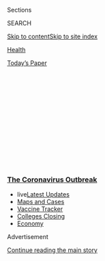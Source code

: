 <div id="app">

<div>

<div>

<div>

<div class="NYTAppHideMasthead css-1q2w90k e1suatyy0">

<div class="section css-ui9rw0 e1suatyy2">

<div class="css-eph4ug er09x8g0">

<div class="css-6n7j50">

</div>

<span class="css-1dv1kvn">Sections</span>

<div class="css-10488qs">

<span class="css-1dv1kvn">SEARCH</span>

</div>

[Skip to content](#site-content)[Skip to site
index](#site-index)

</div>

<div id="masthead-section-label" class="css-1wr3we4 eaxe0e00">

[Health](https://www.nytimes3xbfgragh.onion/section/health)

</div>

<div class="css-10698na e1huz5gh0">

</div>

</div>

<div id="masthead-bar-one" class="section hasLinks css-15hmgas e1csuq9d3">

<div class="css-uqyvli e1csuq9d0">

</div>

<div class="css-1uqjmks e1csuq9d1">

</div>

<div class="css-9e9ivx">

[](https://myaccount.nytimes3xbfgragh.onion/auth/login?response_type=cookie&client_id=vi)

</div>

<div class="css-1bvtpon e1csuq9d2">

[Today’s
Paper](https://www.nytimes3xbfgragh.onion/section/todayspaper)

</div>

</div>

</div>

</div>

<div data-aria-hidden="false">

<div id="site-content" data-role="main">

<div>

<div class="css-1aor85t" style="opacity:0.000000001;z-index:-1;visibility:hidden">

<div class="css-1hqnpie">

<div class="css-epjblv">

<span class="css-17xtcya">[Health](/section/health)</span><span class="css-x15j1o">|</span><span class="css-fwqvlz">Blaming
China for Pandemic, Trump Says U.S. Will Leave the
W.H.O.</span>

</div>

<div class="css-k008qs">

<div class="css-1iwv8en">

<span class="css-18z7m18"></span>

<div>

</div>

</div>

<span class="css-1n6z4y">https://nyti.ms/3eDhE7D</span>

<div class="css-1705lsu">

<div class="css-4xjgmj">

<div class="css-4skfbu" data-role="toolbar" data-aria-label="Social Media Share buttons, Save button, and Comments Panel with current comment count" data-testid="share-tools">

  - 
  - 
  - 
  - 
    
    <div class="css-6n7j50">
    
    </div>

  - 

</div>

</div>

</div>

</div>

</div>

</div>

<div class="css-13pd83m">

<div class="css-l9svim">

### [<span class="css-pa1jbp"><span class="css-1rxm0ex">The Coronavirus</span><span class="css-1rxm0ex"> Outbreak</span></span>](https://www.nytimes3xbfgragh.onion/news-event/coronavirus?name=styln-coronavirus-national&region=TOP_BANNER&variant=undefined&block=storyline_menu_recirc&action=click&pgtype=Article&impression_id=90041c20-e387-11ea-ab24-c151c34c6c9f)

  - <span class="css-ousu42"><span class="css-12clwdu">live</span>[Latest
    Updates](https://www.nytimes3xbfgragh.onion/2020/08/20/world/coronavirus-covid.html?name=styln-coronavirus-national&region=TOP_BANNER&variant=undefined&block=storyline_menu_recirc&action=click&pgtype=Article&impression_id=90041c21-e387-11ea-ab24-c151c34c6c9f)</span>
  - <span class="css-ousu42">[Maps and
    Cases](https://www.nytimes3xbfgragh.onion/interactive/2020/us/coronavirus-us-cases.html?name=styln-coronavirus-national&region=TOP_BANNER&variant=undefined&block=storyline_menu_recirc&action=click&pgtype=Article&impression_id=90041c22-e387-11ea-ab24-c151c34c6c9f)</span>
  - <span class="css-ousu42">[Vaccine
    Tracker](https://www.nytimes3xbfgragh.onion/interactive/2020/science/coronavirus-vaccine-tracker.html?name=styln-coronavirus-national&region=TOP_BANNER&variant=undefined&block=storyline_menu_recirc&action=click&pgtype=Article&impression_id=90041c23-e387-11ea-ab24-c151c34c6c9f)</span>
  - <span class="css-ousu42">[Colleges
    Closing](https://www.nytimes3xbfgragh.onion/2020/08/19/us/colleges-closing-covid.html?name=styln-coronavirus-national&region=TOP_BANNER&variant=undefined&block=storyline_menu_recirc&action=click&pgtype=Article&impression_id=90041c24-e387-11ea-ab24-c151c34c6c9f)</span>
  - <span class="css-ousu42">[Economy](https://www.nytimes3xbfgragh.onion/live/2020/08/20/business/stock-market-today-coronavirus?name=styln-coronavirus-national&region=TOP_BANNER&variant=undefined&block=storyline_menu_recirc&action=click&pgtype=Article&impression_id=90041c25-e387-11ea-ab24-c151c34c6c9f)</span>

</div>

</div>

<div id="top-wrapper" class="css-1sy8kpn">

<div id="top-slug" class="css-l9onyx">

Advertisement

</div>

[Continue reading the main
story](#after-top)

<div class="ad top-wrapper" style="text-align:center;height:100%;display:block;min-height:250px">

<div id="top" class="place-ad" data-position="top" data-size-key="top">

</div>

</div>

<div id="after-top">

</div>

</div>

<div>

<div id="sponsor-wrapper" class="css-1hyfx7x">

<div id="sponsor-slug" class="css-19vbshk">

Supported by

</div>

[Continue reading the main
story](#after-sponsor)

<div id="sponsor" class="ad sponsor-wrapper" style="text-align:center;height:100%;display:block">

</div>

<div id="after-sponsor">

</div>

</div>

<div class="css-186x18t">

</div>

<div class="css-1vkm6nb ehdk2mb0">

# Blaming China for Pandemic, Trump Says U.S. Will Leave the W.H.O.

</div>

America’s decades-long relationship with the organization has been
instrumental in improving health around the world.

<div class="css-79elbk" data-testid="photoviewer-wrapper">

<div class="css-z3e15g" data-testid="photoviewer-wrapper-hidden">

</div>

<div class="css-1a48zt4 ehw59r15" data-testid="photoviewer-children">

![<span class="css-16f3y1r e13ogyst0" data-aria-hidden="true">President
Trump made the announcement Friday in the Rose
Garden.</span><span class="css-cnj6d5 e1z0qqy90" itemprop="copyrightHolder"><span class="css-1ly73wi e1tej78p0">Credit...</span><span><span>Erin
Schaff/The New York
Times</span></span></span>](https://static01.graylady3jvrrxbe.onion/images/2020/05/29/science/29VIRUS-WHO1/merlin_172963686_1a683fa1-2aa6-4ef8-a484-a240e7e82997-articleLarge.jpg?quality=75&auto=webp&disable=upscale)

</div>

</div>

<div class="css-18e8msd">

<div class="css-vp77d3 epjyd6m0">

<div class="css-1baulvz">

By [<span class="css-1baulvz" itemprop="name">Donald G. McNeil
Jr.</span>](https://www.nytimes3xbfgragh.onion/by/donald-g-mcneil-jr)
and [<span class="css-1baulvz last-byline" itemprop="name">Andrew
Jacobs</span>](https://www.nytimes3xbfgragh.onion/by/andrew-jacobs)

</div>

</div>

  - 
    
    <div class="css-ld3wwf e16638kd2">
    
    May 29,
    2020
    
    </div>

  - 
    
    <div class="css-4xjgmj">
    
    <div class="css-d8bdto" data-role="toolbar" data-aria-label="Social Media Share buttons, Save button, and Comments Panel with current comment count" data-testid="share-tools">
    
      - 
      - 
      - 
      - 
        
        <div class="css-6n7j50">
        
        </div>
    
      - 
    
    </div>
    
    </div>

</div>

</div>

<div class="section meteredContent css-1r7ky0e" name="articleBody" itemprop="articleBody">

<div class="css-1fanzo5 StoryBodyCompanionColumn">

<div class="css-53u6y8">

After spending weeks accusing the [World Health
Organization](https://www.nytimes3xbfgragh.onion/2020/05/29/us/politics/trump-hong-kong-china-WHO.html)
of helping the Chinese government cover up the early days of the
coronavirus epidemic in China, [President
Trump](https://www.nytimes3xbfgragh.onion/2020/05/29/us/politics/trump-hong-kong-china-WHO.html)
said on Friday that the United States would terminate its relationship
with the agency.

“The world is now suffering as a result of the malfeasance of the
Chinese government,” Mr. Trump said in a speech in the Rose Garden.
“Countless lives have been taken, and profound economic hardship has
been inflicted all around the globe.”

In his 10-minute address, Mr. Trump took no responsibility for the
deaths of 100,000 Americans from the virus, instead saying China had
“instigated a global pandemic.”

There is no evidence that the W.H.O. or the government in Beijing hid
the extent of the epidemic in China, and public health experts generally
view Mr. Trump’s charges as a way to deflect attention from his
administration’s own bungled attempts to respond to the virus’s spread
in the United States.

</div>

</div>

<div class="css-1fanzo5 StoryBodyCompanionColumn">

<div class="css-53u6y8">

A spokeswoman for the W.H.O. in Geneva, where word of Mr. Trump’s
announcement first landed at 9 p.m., said the agency would not have a
response until Saturday.

In April, when he was asked about Mr. Trump’s accusation that the W.H.O.
was “China-centric,” Tedros Adhanom Ghebreyesus, the organization’s
director-general said: “It is wrong to be any ‘country-centric.’ I am
sure we are not China-centric. The truth is, if we are going to be
blamed, it is right to blame us for being U.S.-centric.”

Public health experts in the United States reacted to Mr. Trump’s
announcement with alarm.

“We helped create the W.H.O.,” said Dr. Thomas Frieden, the former
director of the Centers for Disease Control and Prevention, which has
worked with the organization since its creation in 1948.

“We’re part of it — it is part of the world,” Dr. Frieden said. “Turning
our back on the W.H.O. makes us and the world less safe.”

</div>

</div>

<div class="css-1fanzo5 StoryBodyCompanionColumn">

<div class="css-53u6y8">

The Infectious Diseases Society of America “stands strongly against
President Trump’s decision,” said Dr. Thomas M. File, its president. “We
will not succeed against this pandemic, or any future outbreak, unless
we stand together, share information and coordinate actions.”

</div>

</div>

<div class="css-79elbk" data-testid="photoviewer-wrapper">

<div class="css-z3e15g" data-testid="photoviewer-wrapper-hidden">

</div>

<div class="css-1a48zt4 ehw59r15" data-testid="photoviewer-children">

![<span class="css-16f3y1r e13ogyst0" data-aria-hidden="true">W.H.O.’s
director-general, Tedros Adhanom Ghebreyesus, center, at an emergency
committee meeting in Geneva on Jan.
22.</span><span class="css-cnj6d5 e1z0qqy90" itemprop="copyrightHolder"><span class="css-1ly73wi e1tej78p0">Credit...</span><span>Christopher
Black/World Health Organization, via
Reuters</span></span>](https://static01.graylady3jvrrxbe.onion/images/2020/05/29/science/29VIRUS-WHO2/merlin_167602749_b1a22139-9559-4b25-a375-656b29e59a8e-articleLarge.jpg?quality=75&auto=webp&disable=upscale)

</div>

</div>

<div class="css-1fanzo5 StoryBodyCompanionColumn">

<div class="css-53u6y8">

It is not clear whether the president can simply withdraw the United
States from the World Health Organization without Congressional
approval.

<div id="NYT_MAIN_CONTENT_1_REGION" class="css-9tf9ac">

<div>

<div id="styln-covid-updates-world" class="section interactive-content interactive-size-medium css-1ftcdic">

<div class="css-17ih8de interactive-body">

<div id="styln-briefing-block" data-asset-id="QXJ0aWNsZTpueXQ6Ly9hcnRpY2xlL2NlNTkwYjM3LWJmOWItNTdmYy05MmI1LWFlNjk3ZDBlZmU2NQ==">

<div class="briefing-block-header-section">

# [Latest Updates: The Coronavirus Outbreak](https://www.nytimes3xbfgragh.onion/2020/08/20/world/coronavirus-covid.html?action=click&pgtype=Article&state=default&region=MAIN_CONTENT_1&context=storylines_live_updates)

<div class="briefing-block-ts">

Updated 2020-08-21T07:46:15.883Z

</div>

</div>

  - [Shutdowns, warnings and scoldings follow alarming incidents on
    college
    campuses.](https://www.nytimes3xbfgragh.onion/2020/08/20/world/coronavirus-covid.html?action=click&pgtype=Article&state=default&region=MAIN_CONTENT_1&context=storylines_live_updates#link-68774d88)
  - [Biden knocks Trump’s pandemic response, and outlines a national
    strategy.](https://www.nytimes3xbfgragh.onion/2020/08/20/world/coronavirus-covid.html?action=click&pgtype=Article&state=default&region=MAIN_CONTENT_1&context=storylines_live_updates#link-26b58724)
  - [U.S. health agencies announce moves to confront the flu season and
    plummeting child vaccination
    rates.](https://www.nytimes3xbfgragh.onion/2020/08/20/world/coronavirus-covid.html?action=click&pgtype=Article&state=default&region=MAIN_CONTENT_1&context=storylines_live_updates#link-4e542da3)

<div class="briefing-block-footer">

<div class="briefing-block-footer-meta">

[See more
updates](https://www.nytimes3xbfgragh.onion/2020/08/20/world/coronavirus-covid.html?action=click&pgtype=Article&state=default&region=MAIN_CONTENT_1&context=storylines_live_updates)

</div>

<div class="briefing-block-briefinglinks">

<span>More live coverage:</span>
[Markets](https://www.nytimes3xbfgragh.onion/live/2020/08/20/business/stock-market-today-coronavirus?action=click&pgtype=Article&state=default&region=MAIN_CONTENT_1&context=storylines_live_updates)

</div>

</div>

</div>

</div>

</div>

</div>

</div>

“The president can’t unilaterally withdraw us,” said Lawrence O. Gostin,
director of the World Health Organization Collaborating Center on
National & Global Health Law at The Georgetown University Law Center.

“It’s a nonstarter,” he added. “This is literally a whim of one man,
without any consultation with Congress, in the middle of the greatest
health emergency of our lifetime.”

The reaction among Democrats in Congress was swift and negative.

Representative Ami Bera, Democrat of California and the chairman of the
House Foreign Affairs Subcommittee on Asia, the Pacific, and
Nonproliferation, called Mr. Trump’s announcement “shameful and
irresponsible.”

The W.H.O. “is not a perfect organization,” he said on Twitter, “but
leaving will make the United States and the world less safe. President
Trump is ceding American global leadership and handing it over on a
golden platter to China.”

Representative Nita Lowey, Democrat of New York and the chairwoman of
the House Appropriations Committee, said: “The president wants to blame
everyone else — the W.H.O., Twitter, the media — when his own
shortcomings as a leader are contributing to harm and further dividing
us here at home and among global partners.”

</div>

</div>

<div class="css-1fanzo5 StoryBodyCompanionColumn">

<div class="css-53u6y8">

The administration’s response to the emergency has been fumbling and
inadequate, many public health experts say, especially when compared to
China’s.

<div id="NYT_MAIN_CONTENT_2_REGION" class="css-9tf9ac">

<div>

</div>

</div>

The coronavirus has been the leading cause of death in the United States
since mid-April, killing roughly 100,000 citizens to date. By
comparison, only 4,600 Chinese citizens have died of the infection.

About 20,000 Americans are infected each day, while China virtually
ended its outbreak by April. On most days China records zero to five new
infections, usually in travelers from abroad.

The W.H.O. was founded in 1948 as part of the postwar creation of the
United Nations and is the world’s premier global health organization.
Mr. Trump supported and generously funded the organization as it fought
an Ebola outbreak in Africa for three years, but abruptly turned on the
W.H.O. a few weeks ago, when he began accusing the organization of doing
too little to warn the world of the spread of the coronavirus.

In fact, the agency issued its first [alarm on
Jan. 4](https://twitter.com/WHO/status/1213523866703814656?s=20), just
five days after the local health department of Wuhan — at the time a
city few non-Chinese had even heard of — announced a cluster of 27 cases
of an unusual pneumonia at a local seafood market.

The W.H.O. followed up with [a detailed report the next
day](https://www.who.int/csr/don/05-january-2020-pneumonia-of-unkown-cause-china/en/).
On Jan. 20 and 21, a W.H.O. field team visited China and [reported
that](https://www.who.int/china/news/detail/22-01-2020-field-visit-wuhan-china-jan-2020)
there could be human-to-human transmission of the new pneumonia-causing
virus.

Almost simultaneously, China’s leading epidemiologist, who had just
completed his own investigation on behalf of the Beijing government,
[confirmed during a Jan. 20
interview](https://abcnews.go.com/Health/human-human-transmission-coronavirus-reported-china/story?id=68403105)
on state television that transmission to doctors was occurring in Wuhan,
although he said on [a recent interview with
CNN](https://www.cnn.com/videos/world/2020/05/19/chinas-dr-fauci-zhong-nanshan-coronavirus-intv-culver-pkg-2-intl-hnk-vpx.cnn)
that local officials had lied about it and even tried to mislead him.

</div>

</div>

<div class="css-1fanzo5 StoryBodyCompanionColumn">

<div class="css-53u6y8">

Within three days, Beijing had shut off all travel out of Wuhan. Mr.
Trump did not [order any restrictions on travel from
China](https://www.nytimes3xbfgragh.onion/2020/01/31/business/china-travel-coronavirus.html)
until Jan. 31.

The United States has been by far the W.H.O.’s largest donor since its
inception. The budget for the W.H.O. [is about $6
billion](http://open.who.int/2018-19/budget-and-financing/gpw-overview),
which comes from member countries around the world. In 2019, the last
year for which figures were available, the United States contributed
about $553
million.

<div id="NYT_MAIN_CONTENT_3_REGION" class="css-9tf9ac">

<div>

<div id="styln-prism-freeform-1594220623585" class="section interactive-content interactive-size-medium css-1ftcdic">

<div class="css-17ih8de interactive-body">

<div id="prism-freeform-block-18477" class="css-19mumt8" data-role="complementary" data-storyline="The Coronavirus Outbreak" data-truncated="true" tabindex="0">

<div class="css-a8d9oz">

<div class="css-eb027h">

[](https://www.nytimes3xbfgragh.onion/news-event/coronavirus?action=click&pgtype=Article&state=default&region=MAIN_CONTENT_3&context=storylines_faq)

### The Coronavirus Outbreak ›

#### Frequently Asked Questions

Updated August 17, 2020

  - #### Why does standing six feet away from others help?
    
      - The coronavirus spreads primarily through droplets from your
        mouth and nose, especially when you cough or sneeze. The C.D.C.,
        one of the organizations using that measure, [bases its
        recommendation of six
        feet](https://www.nytimes3xbfgragh.onion/2020/04/14/health/coronavirus-six-feet.html?action=click&pgtype=Article&state=default&region=MAIN_CONTENT_3&context=storylines_faq)
        on the idea that most large droplets that people expel when they
        cough or sneeze will fall to the ground within six feet. But six
        feet has never been a magic number that guarantees complete
        protection. Sneezes, for instance, can launch droplets a lot
        farther than six feet, [according to a recent
        study](https://jamanetwork.com/journals/jama/fullarticle/2763852).
        It's a rule of thumb: You should be safest standing six feet
        apart outside, especially when it's windy. But keep a mask on at
        all times, even when you think you’re far enough apart.

  - #### I have antibodies. Am I now immune?
    
      - As of right now,[that seems likely, for at least several
        months.](https://www.nytimes3xbfgragh.onion/2020/07/22/health/covid-antibodies-herd-immunity.html?action=click&pgtype=Article&state=default&region=MAIN_CONTENT_3&context=storylines_faq)
        There have been frightening accounts of people suffering what
        seems to be a second bout of Covid-19. But experts say these
        patients may have a drawn-out course of infection, with the
        virus taking a slow toll weeks to months after initial exposure.
        People infected with the coronavirus typically
        [produce](https://www.nature.com/articles/s41586-020-2456-9)
        immune molecules called antibodies, which are [protective
        proteins made in response to an
        infection](https://www.nytimes3xbfgragh.onion/2020/05/07/health/coronavirus-antibody-prevalence.html?action=click&pgtype=Article&state=default&region=MAIN_CONTENT_3&context=storylines_faq)[.
        These antibodies
        may](https://www.nytimes3xbfgragh.onion/2020/05/07/health/coronavirus-antibody-prevalence.html?action=click&pgtype=Article&state=default&region=MAIN_CONTENT_3&context=storylines_faq)
        last in the body [only two to three
        months](https://www.nature.com/articles/s41591-020-0965-6),
        which may seem worrisome, but that’s perfectly normal after an
        acute infection subsides, said Dr. Michael Mina, an immunologist
        at Harvard University. It may be possible to get the coronavirus
        again, but it’s highly unlikely that it would be possible in a
        short window of time from initial infection or make people
        sicker the second time.

  - #### I’m a small-business owner. Can I get relief?
    
      - The [stimulus bills enacted in
        March](https://www.nytimes3xbfgragh.onion/article/small-business-loans-stimulus-grants-freelancers-coronavirus.html?action=click&pgtype=Article&state=default&region=MAIN_CONTENT_3&context=storylines_faq)
        offer help for the millions of American small businesses. Those
        eligible for aid are businesses and nonprofit organizations with
        fewer than 500 workers, including sole proprietorships,
        independent contractors and freelancers. Some larger companies
        in some industries are also eligible. The help being offered,
        which is being managed by the Small Business Administration,
        includes the Paycheck Protection Program and the Economic Injury
        Disaster Loan program. But lots of folks have [not yet seen
        payouts.](https://www.nytimes3xbfgragh.onion/interactive/2020/05/07/business/small-business-loans-coronavirus.html?action=click&pgtype=Article&state=default&region=MAIN_CONTENT_3&context=storylines_faq)
        Even those who have received help are confused: The rules are
        draconian, and some are stuck sitting on [money they don’t know
        how to
        use.](https://www.nytimes3xbfgragh.onion/2020/05/02/business/economy/loans-coronavirus-small-business.html?action=click&pgtype=Article&state=default&region=MAIN_CONTENT_3&context=storylines_faq)
        Many small-business owners are getting less than they expected
        or [not hearing anything at
        all.](https://www.nytimes3xbfgragh.onion/2020/06/10/business/Small-business-loans-ppp.html?action=click&pgtype=Article&state=default&region=MAIN_CONTENT_3&context=storylines_faq)

  - #### What are my rights if I am worried about going back to work?
    
      - Employers have to provide [a safe
        workplace](https://www.osha.gov/SLTC/covid-19/standards.html)
        with policies that protect everyone equally. [And if one of your
        co-workers tests positive for the coronavirus, the
        C.D.C.](https://www.nytimes3xbfgragh.onion/article/coronavirus-money-unemployment.html?action=click&pgtype=Article&state=default&region=MAIN_CONTENT_3&context=storylines_faq)
        has said that [employers should tell their
        employees](https://www.cdc.gov/coronavirus/2019-ncov/community/guidance-business-response.html)
        -- without giving you the sick employee’s name -- that they may
        have been exposed to the virus.

  - #### What is school going to look like in September?
    
      - It is unlikely that many schools will return to a normal
        schedule this fall, requiring the grind of [online
        learning](https://www.nytimes3xbfgragh.onion/2020/06/05/us/coronavirus-education-lost-learning.html?action=click&pgtype=Article&state=default&region=MAIN_CONTENT_3&context=storylines_faq),
        [makeshift child
        care](https://www.nytimes3xbfgragh.onion/2020/05/29/us/coronavirus-child-care-centers.html?action=click&pgtype=Article&state=default&region=MAIN_CONTENT_3&context=storylines_faq)
        and [stunted
        workdays](https://www.nytimes3xbfgragh.onion/2020/06/03/business/economy/coronavirus-working-women.html?action=click&pgtype=Article&state=default&region=MAIN_CONTENT_3&context=storylines_faq)
        to continue. California’s two largest public school districts —
        Los Angeles and San Diego — said on July 13, that [instruction
        will be remote-only in the
        fall](https://www.nytimes3xbfgragh.onion/2020/07/13/us/lausd-san-diego-school-reopening.html?action=click&pgtype=Article&state=default&region=MAIN_CONTENT_3&context=storylines_faq),
        citing concerns that surging coronavirus infections in their
        areas pose too dire a risk for students and teachers. Together,
        the two districts enroll some 825,000 students. They are the
        largest in the country so far to abandon plans for even a
        partial physical return to classrooms when they reopen in
        August. For other districts, the solution won’t be an
        all-or-nothing approach. [Many
        systems](https://bioethics.jhu.edu/research-and-outreach/projects/eschool-initiative/school-policy-tracker/),
        including the nation’s largest, New York City, are devising
        [hybrid
        plans](https://www.nytimes3xbfgragh.onion/2020/06/26/us/coronavirus-schools-reopen-fall.html?action=click&pgtype=Article&state=default&region=MAIN_CONTENT_3&context=storylines_faq)
        that involve spending some days in classrooms and other days
        online. There’s no national policy on this yet, so check with
        your municipal school system regularly to see what is happening
        in your
community.

<div id="styln-survey-component-18477" class="styln-survey-component" data-surveyname="faq" data-surveystoryline="coronavirus">

</div>

</div>

<div class="css-6mllg9">

</div>

<div class="css-pmm6ed">

<span class="css-5gimkt"></span>

</div>

</div>

</div>

</div>

</div>

</div>

</div>

The American government and private donors, including the Bill and
Melinda Gates Foundation, Bloomberg Philanthropies and Rotary
International, have wielded enormous influence on W.H.O. policies.

For example, although the war on smallpox that was begun in the 1960s
was at first largely a Soviet initiative, the W.H.O. chose American
doctors, including Dr. William Foege and Dr. Donald A. Henderson, to
lead the global campaign.

The agency also chose American-made vaccines over Soviet ones for the
war on polio.

For many years, the American government, working on behalf of the
Western pharmaceutical industry, pressured the W.H.O. not to publicly
fight for lower drug prices that might threaten the patent monopolies of
American companies.

That changed in the early 2000s, when many American companies began
sub-licensing their patents and technology to generics makers in India
and elsewhere.

No American has ever been director-general of the W.H.O., but that is
because of a decades-old understanding that the World Bank and the
United Nations Children’s Fund would always be run by Americans, while
the leadership of some other U.N. agencies, including the W.H.O., would
be taken in turn by other
nations.

</div>

</div>

<div class="css-79elbk" data-testid="photoviewer-wrapper">

<div class="css-z3e15g" data-testid="photoviewer-wrapper-hidden">

</div>

<div class="css-1a48zt4 ehw59r15" data-testid="photoviewer-children">

<div class="css-1xdhyk6 erfvjey0">

<span class="css-1ly73wi e1tej78p0">Image</span>

<div class="css-zjzyr8">

<div data-testid="lazyimage-container" style="height:257.77777777777777px">

</div>

</div>

</div>

<span class="css-16f3y1r e13ogyst0" data-aria-hidden="true">The W.H.O.’s
headquarters in Geneva in
January.</span><span class="css-cnj6d5 e1z0qqy90" itemprop="copyrightHolder"><span class="css-1ly73wi e1tej78p0">Credit...</span><span>Salvatore
Di Nolfi/EPA, via Shutterstock</span></span>

</div>

</div>

<div class="css-1fanzo5 StoryBodyCompanionColumn">

<div class="css-53u6y8">

The C.D.C. and many other branches of the American government have
worked with the W.H.O. for decades. Along with the C.D.C., doctors from
the American military and even the Army’s 82nd Airborne Division worked
in cooperation with the W.H.O. to fight the 2014 West African Ebola
epidemic — partly in an effort to keep it from reaching the United
States.

The W.H.O. provides essential diplomatic cover when American government
agencies work in foreign countries. All countries that belong to the
U.N. are also de facto members of the ruling body of the W.H.O.

Asked for comment Friday, a C.D.C. official said the agency did not know
what impact the announcement would have on its 72-year-old working
relationship with the W.H.O., and referred all further questions to the
White House.

As he began facing harsh questions about his handling of the disease
here, Mr. Trump swiftly diverted the blame to the W.H.O., threatening in
a letter earlier this month to pull funding if it did not “commit to
major substantive improvements in the next 30 days.”

In fact, under Dr. Tedros, the agency has been in the middle of major
reforms for several years, focusing more of its attention on pandemics
and less on the causes championed by wealthy donors, including tobacco,
lung cancer and obesity.

Last month at the World Health Assembly — the annual meeting of the
health ministers of all U.N. member nations that serves as the agency’s
governing board — other member states rebuffed Mr. Trump’s demands. They
voted instead to conduct an “impartial, independent” examination of the
W.H.O.’s pandemic response.

</div>

</div>

<div class="css-1fanzo5 StoryBodyCompanionColumn">

<div class="css-53u6y8">

Mr. Trump’s Rose Garden address came as cities across the United States
were convulsing with protests over recent cases of police brutality
against black Americans.

He did not take questions after delivering his speech, even as assembled
reporters shouted for him to address protests in Minneapolis.

</div>

</div>

<div>

</div>

</div>

<div>

</div>

<div>

</div>

<div>

</div>

<div>

<div id="bottom-wrapper" class="css-1ede5it">

<div id="bottom-slug" class="css-l9onyx">

Advertisement

</div>

[Continue reading the main
story](#after-bottom)

<div id="bottom" class="ad bottom-wrapper" style="text-align:center;height:100%;display:block;min-height:90px">

</div>

<div id="after-bottom">

</div>

</div>

</div>

</div>

</div>

## Site Index

<div>

</div>

## Site Information Navigation

  - [© <span>2020</span> <span>The New York Times
    Company</span>](https://help.nytimes3xbfgragh.onion/hc/en-us/articles/115014792127-Copyright-notice)

<!-- end list -->

  - [NYTCo](https://www.nytco.com/)
  - [Contact
    Us](https://help.nytimes3xbfgragh.onion/hc/en-us/articles/115015385887-Contact-Us)
  - [Work with us](https://www.nytco.com/careers/)
  - [Advertise](https://nytmediakit.com/)
  - [T Brand Studio](http://www.tbrandstudio.com/)
  - [Your Ad
    Choices](https://www.nytimes3xbfgragh.onion/privacy/cookie-policy#how-do-i-manage-trackers)
  - [Privacy](https://www.nytimes3xbfgragh.onion/privacy)
  - [Terms of
    Service](https://help.nytimes3xbfgragh.onion/hc/en-us/articles/115014893428-Terms-of-service)
  - [Terms of
    Sale](https://help.nytimes3xbfgragh.onion/hc/en-us/articles/115014893968-Terms-of-sale)
  - [Site
    Map](https://spiderbites.nytimes3xbfgragh.onion)
  - [Help](https://help.nytimes3xbfgragh.onion/hc/en-us)
  - [Subscriptions](https://www.nytimes3xbfgragh.onion/subscription?campaignId=37WXW)

</div>

</div>

</div>

</div>
